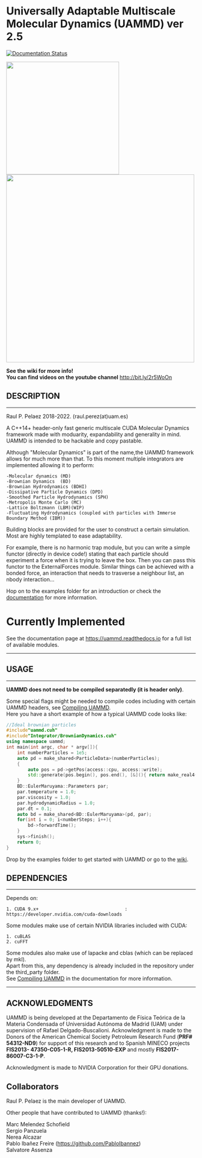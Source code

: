 # **Universally Adaptable Multiscale Molecular Dynamics (UAMMD) ver 2.5**

[![Documentation Status](https://readthedocs.org/projects/uammd/badge/?version=latest)](https://uammd.readthedocs.io/en/latest/?badge=latest)

<img src="https://github.com/raulppelaez/uammd/blob/master/.res/poster.png" width="300"><img src="https://github.com/raulppelaez/uammd/blob/master/.res/shotlogo.png" width="500">  


**See the wiki for more info!**  
**You can find videos on the youtube channel**  http://bit.ly/2r5WoOn

## DESCRIPTION  

-----------------  

Raul P. Pelaez 2018-2022. (raul.perez(at)uam.es)  


A C++14+ header-only fast generic multiscale CUDA Molecular Dynamics framework made with moduarity, expandability and generality in mind. UAMMD is intended to be hackable and copy pastable.  

Although "Molecular Dynamics" is part of the name,the UAMMD framework allows for much more than that. To this moment multiple integrators are implemented allowing it to perform:  

	-Molecular dynamics (MD)  
	-Brownian Dynamics  (BD)  
	-Brownian Hydrodynamics (BDHI)  
	-Dissipative Particle Dynamics (DPD)  
	-Smoothed Particle Hydrodynamics (SPH)  
	-Metropolis Monte Carlo (MC)   
	-Lattice Boltzmann (LBM)(WIP)  
	-Fluctuating Hydrodynamics (coupled with particles with Immerse Boundary Method (IBM))  
		

Building blocks are provided for the user to construct a certain simulation. Most are highly templated to ease adaptability.  

For example, there is no harmonic trap module, but you can write a simple functor (directly in device code!) stating that each particle should experiment a force when it is trying to leave the box. Then you can pass this functor to the ExternalForces module. Similar things can be achieved with a bonded force, an interaction that needs to trasverse a neighbour list, an nbody interaction...   

Hop on to the examples folder for an introduction or check the [documentation](https://uammd.readthedocs.io) for more information.  


# Currently Implemented

See the documentation page at https://uammd.readthedocs.io for a full list of available modules.  

----------------------
## USAGE

-------------------

**UAMMD does not need to be compiled separatedly (it is header only)**.  

Some special flags might be needed to compile codes including with certain UAMMD headers, see [Compiling UAMMD](https://uammd.readthedocs.io/en/latest/Compiling-UAMMD.html).  
Here you have a short example of how a typical UAMMD code looks like:  


```c++
//Ideal brownian particles
#include"uammd.cuh"
#include"Integrator/BrownianDynamics.cuh"
using namespace uammd;
int main(int argc, char * argv[]){
	int numberParticles = 1e5;
	auto pd = make_shared<ParticleData>(numberParticles);
	{
		auto pos = pd->getPos(access::cpu, access::write);
		std::generate(pos.begin(), pos.end(), [&](){ return make_real4(sys->rng.uniform3(-0.5, 0.5), 0);});	
	}
	BD::EulerMaruyama::Parameters par;
	par.temperature = 1.0;
	par.viscosity = 1.0;
	par.hydrodynamicRadius = 1.0;
	par.dt = 0.1;
	auto bd = make_shared<BD::EulerMaruyama>(pd, par);
	for(int i = 0; i<numberSteps; i++){
		bd->forwardTime();
	}
	sys->finish();
	return 0;
}

```

Drop by the examples folder to get started with UAMMD or go to the [wiki](https://uammd.readthedocs.io/).  

## DEPENDENCIES  

---------------------
Depends on:

	1. CUDA 9.x+                                :   https://developer.nvidia.com/cuda-downloads

Some modules make use of certain NVIDIA libraries included with CUDA:
	
	1. cuBLAS
	2. cuFFT
	
Some modules also make use of lapacke and cblas (which can be replaced by mkl).  
Apart from this, any dependency is already included in the repository under the third_party	folder.  
See [Compiling UAMMD](https://uammd.readthedocs.io/en/latest/Compiling-UAMMD.html) in the documentation for more information.  

------------------------------------------

## ACKNOWLEDGMENTS

UAMMD is being developed at the Departamento de Física Teórica de la Materia Condensada of Universidad Autónoma de Madrid (UAM) under supervision of Rafael Delgado-Buscalioni. Acknowledgment is made to the Donors of the American Chemical Society Petroleum Research Fund (**PRF# 54312-ND9**) for support of this research and to Spanish MINECO projects **FIS2013- 47350-C05-1-R, FIS2013-50510-EXP** and mostly **FIS2017-86007-C3-1-P**.  

Acknowledgment is made to NVIDIA Corporation for their GPU donations.  

## Collaborators

Raul P. Pelaez is the main developer of UAMMD.  

Other people that have contributed to UAMMD (thanks!):  

Marc Melendez Schofield  
Sergio Panzuela  
Nerea Alcazar  
Pablo Ibañez Freire (https://github.com/PabloIbannez)  
Salvatore Assenza
